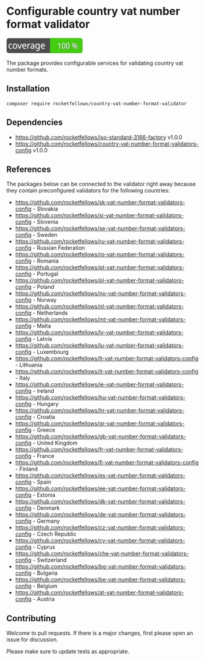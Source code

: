 # Configurable country vat number format validator

![Code Coverage Badge](./badge.svg)

The package provides configurable services for validating country vat number formats.

## Installation

```shell
composer require rocketfellows/country-vat-number-format-validator
```

## Dependencies

- https://github.com/rocketfellows/iso-standard-3166-factory v1.0.0
- https://github.com/rocketfellows/country-vat-number-format-validators-config v1.0.0

## References

The packages below can be connected to the validator right away
because they contain preconfigured validators for the following countries:

- https://github.com/rocketfellows/sk-vat-number-format-validators-config - Slovakia
- https://github.com/rocketfellows/si-vat-number-format-validators-config - Slovenia
- https://github.com/rocketfellows/se-vat-number-format-validators-config - Sweden
- https://github.com/rocketfellows/ru-vat-number-format-validators-config - Russian Federation
- https://github.com/rocketfellows/ro-vat-number-format-validators-config - Romania
- https://github.com/rocketfellows/pt-vat-number-format-validators-config - Portugal
- https://github.com/rocketfellows/pl-vat-number-format-validators-config - Poland
- https://github.com/rocketfellows/no-vat-number-format-validators-config - Norway
- https://github.com/rocketfellows/nl-vat-number-format-validators-config - Netherlands
- https://github.com/rocketfellows/mt-vat-number-format-validators-config - Malta
- https://github.com/rocketfellows/lv-vat-number-format-validators-config - Latvia
- https://github.com/rocketfellows/lu-vat-number-format-validators-config - Luxembourg
- https://github.com/rocketfellows/lt-vat-number-format-validators-config - Lithuania
- https://github.com/rocketfellows/it-vat-number-format-validators-config - Italy
- https://github.com/rocketfellows/ie-vat-number-format-validators-config - Ireland
- https://github.com/rocketfellows/hu-vat-number-format-validators-config - Hungary
- https://github.com/rocketfellows/hr-vat-number-format-validators-config - Croatia
- https://github.com/rocketfellows/gr-vat-number-format-validators-config - Greece
- https://github.com/rocketfellows/gb-vat-number-format-validators-config - United Kingdom
- https://github.com/rocketfellows/fr-vat-number-format-validators-config - France
- https://github.com/rocketfellows/fi-vat-number-format-validators-config - Finland
- https://github.com/rocketfellows/es-vat-number-format-validators-config - Spain
- https://github.com/rocketfellows/ee-vat-number-format-validators-config - Estonia
- https://github.com/rocketfellows/dk-vat-number-format-validators-config - Denmark
- https://github.com/rocketfellows/de-vat-number-format-validators-config - Germany
- https://github.com/rocketfellows/cz-vat-number-format-validators-config - Czech Republic
- https://github.com/rocketfellows/cy-vat-number-format-validators-config - Cyprus
- https://github.com/rocketfellows/che-vat-number-format-validators-config - Switzerland
- https://github.com/rocketfellows/bg-vat-number-format-validators-config - Bulgaria
- https://github.com/rocketfellows/be-vat-number-format-validators-config - Belgium
- https://github.com/rocketfellows/at-vat-number-format-validators-config - Austria

## Contributing

Welcome to pull requests. If there is a major changes, first please open an issue for discussion.

Please make sure to update tests as appropriate.